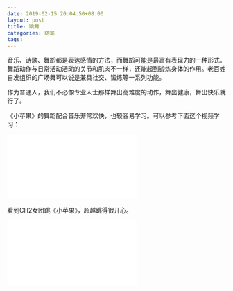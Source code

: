 ```yaml
---
date: 2019-02-15 20:04:50+08:00
layout: post
title: 跳舞
categories: 随笔
tags: 
---
```


音乐、诗歌、舞蹈都是表达感情的方法，而舞蹈可能是最富有表现力的一种形式。舞蹈动作与日常活动活动的关节和肌肉不一样，还能起到锻炼身体的作用。老百姓自发组织的广场舞可以说是兼具社交、锻炼等一系列功能。

作为普通人，我们不必像专业人士那样舞出高难度的动作，舞出健康，舞出快乐就行了。

《小苹果》的舞蹈配合音乐非常欢快，也较容易学习。可以参考下面这个视频学习：

<iframe src="//player.bilibili.com/player.html?aid=2363148&cid=3693515&page=1" scrolling="no" border="0" frameborder="no" framespacing="0" allowfullscreen="true"> </iframe>


看到CH2女团跳《小苹果》，超越跳得很开心。

<iframe src="//player.bilibili.com/player.html?aid=30476442&cid=53177328&page=1" scrolling="no" border="0" frameborder="no" framespacing="0" allowfullscreen="true"> </iframe>

